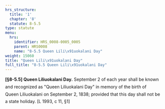 ```yaml
---
hrs_structure:
  title: '1'
  chapter: '8'
  statute: 8-5.5
type: statute
menu:
  hrs:
    identifier: HRS_0008-0005_0005
    parent: HRS0008
    name: "8-5.5 Queen Lili\x91uokalani Day"
weight: 15060
title: "Queen Lili\x91uokalani Day"
full_title: "8-5.5 Queen Lili\x91uokalani Day"
---
```

**[§8-5.5] Queen Liliuokalani Day.** September 2 of each year shall be known and recognized as "Queen Liliuokalani Day" in memory of the birth of Queen Liliuokalani on September 2, 1838; provided that this day shall not be a state holiday. [L 1993, c 11, §1]
